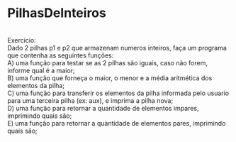 # PilhasDeInteiros
<br>
Exercicio:<br>
Dado 2 pilhas p1 e p2 que armazenam numeros inteiros, faça um programa que contenha as seguintes funções:<br>
A) uma função para testar se as 2 pilhas são iguais, caso não forem, informe qual é a maior;<br>
B) uma função que forneça o maior, o menor e a média aritmética dos elementos da pilha;<br>
C) uma função para transferir os elementos da pilha informada pelo usuario para uma terceira pilha (ex: aux), e imprima a pilha nova;<br>
D) uma função para retornar a quantidade de elementos impares, imprimindo quais são;<br>
E) uma função para retornar a quantidade de elementos pares, imprimindo quais são;<br>
